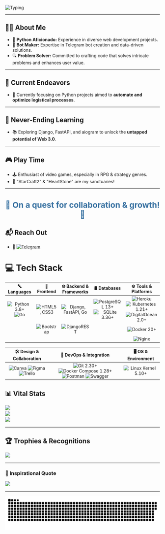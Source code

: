 



![Typing](https://readme-typing-svg.herokuapp.com?color=%2336BCF7&lines=🚀+Welcome+Aboard!+👋;👨‍💻+Backend+Developer;💥+Fueled+by+a+passion+for+Technology+&+Innovation+💥)


---

## 🕵️‍♂️ **About Me**

- 🐍 **Python Aficionado:** Experience in diverse web development projects.
- 🤖 **Bot Maker:** Expertise in Telegram bot creation and data-driven solutions.
- 🔍 **Problem Solver:** Committed to crafting code that solves intricate problems and enhances user value.

---

## 🎯 **Current Endeavors**

- 🔧 Currently focusing on Python projects aimed to **automate and optimize logistical processes**.

---

## 🌱 **Never-Ending Learning**

- 📚 Exploring Django, FastAPI, and aiogram to unlock the **untapped potential of Web 3.0**.

---

## 🎮 **Play Time**

- 🕹️ Enthusiast of video games, especially in RPG & strategy genres.
- 🌟 "StarCraft2" & "HeartStone" are my sanctuaries!

---

<h1 align="center" style="font-size: 26px; color: #3670A0;">🌠 On a quest for collaboration & growth! 🌠</h1>

## 📬 **Reach Out**

- 🚀 [![Telegram](https://img.shields.io/badge/Telegram-%40DK_Oscar-2CA5E0?style=for-the-badge&logo=telegram&logoColor=white)](https://t.me/DK_Oscar)



# 💻 **Tech Stack**

| 🔤 **Languages** | 🎨 **Frontend** | 🌐 **Backend & Frameworks** | 🛢 **Databases** | ⚙ **Tools & Platforms** |
|:----------------:|:---------------:|:--------------------------:|:----------------:|:-----------------------:|
| ![Python 3.8+](https://img.shields.io/badge/Python-3.8%2B-blue?style=for-the-badge&logo=python) ![Go](https://img.shields.io/badge/Go-00ADD8?style=for-the-badge&logo=go) | ![HTML5, CSS3](https://img.shields.io/badge/HTML5%2C_CSS3-blue?style=for-the-badge&logo=html5) | ![Django, FastAPI, Go](https://img.shields.io/badge/Django%2C_FastAPI%2C_Go-blue?style=for-the-badge&logo=go) | ![PostgreSQL 13+](https://img.shields.io/badge/PostgreSQL-13%2B-blue?style=for-the-badge&logo=postgresql) ![SQLite 3.36+](https://img.shields.io/badge/SQLite-3.36%2B-blue?style=for-the-badge&logo=sqlite) | ![Heroku](https://img.shields.io/badge/Heroku-%23430098?style=for-the-badge&logo=heroku) ![Kubernetes 1.21+](https://img.shields.io/badge/Kubernetes-1.21%2B-blue?style=for-the-badge&logo=kubernetes) ![DigitalOcean 2.0+](https://img.shields.io/badge/DigitalOcean-2.0%2B-blue?style=for-the-badge&logo=digitalocean) |
| | ![Bootstrap](https://img.shields.io/badge/Bootstrap-%23563D7C?style=for-the-badge&logo=bootstrap) | ![DjangoREST](https://img.shields.io/badge/Django_REST-ff1709?style=for-the-badge&logo=django&color=ff1709&labelColor=gray) | | ![Docker 20+](https://img.shields.io/badge/Docker-20%2B-blue?style=for-the-badge&logo=docker) |
| | | | | ![Nginx](https://img.shields.io/badge/Nginx-%23009639?style=for-the-badge&logo=nginx) |

| 🛠 **Design & Collaboration** | 🔧 **DevOps & Integration** | 🖥 **OS & Environment** |
|:---------------------------:|:--------------------------:|:-----------------------:|
| ![Canva](https://img.shields.io/badge/Canva-%2300C4CC?style=for-the-badge&logo=Canva) ![Figma](https://img.shields.io/badge/Figma-%23F24E1E?style=for-the-badge&logo=figma) ![Trello](https://img.shields.io/badge/Trello-%23026AA7?style=for-the-badge&logo=Trello) | ![Git 2.30+](https://img.shields.io/badge/Git-2.30%2B-blue?style=for-the-badge&logo=git) ![Docker Compose 1.28+](https://img.shields.io/badge/Docker_Compose-1.28%2B-blue?style=for-the-badge&logo=docker) ![Postman](https://img.shields.io/badge/Postman-FF6C37?style=for-the-badge&logo=postman) ![Swagger](https://img.shields.io/badge/Swagger-85EA2D?style=for-the-badge&logo=swagger) | ![Linux Kernel 5.10+](https://img.shields.io/badge/Linux_Kernel-5.10%2B-blue?style=for-the-badge&logo=linux) |



## 📊 **Vital Stats**

![](https://github-readme-stats.vercel.app/api?username=Oscardkyou&theme=tokyonight&hide_border=true&include_all_commits=false&count_private=false)<br/>
![](https://github-readme-streak-stats.herokuapp.com/?user=Oscardkyou&theme=tokyonight&hide_border=true)<br/>
![](https://github-readme-stats.vercel.app/api/top-langs/?username=Oscardkyou&theme=tokyonight&hide_border=true&include_all_commits=false&count_private=false&layout=compact)

---

## 🏆 **Trophies & Recognitions**

![](https://github-profile-trophy.vercel.app/?username=Oscardkyou&theme=radical&no-frame=true&no-bg=true&margin-w=4)

---

### 📜 **Inspirational Quote**

![](https://quotes-github-readme.vercel.app/api?type=horizontal&theme=radical)

</div>

---

<!-- Generated by GPRM ( https://gprm.itsvg.in ) -->
<img alt="github-snake" src="github-user-contribution.svg" />


